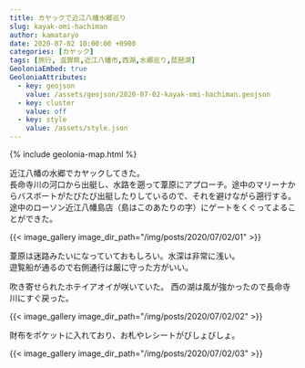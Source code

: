 ```yaml
---
title: カヤックで近江八幡水郷巡り
slug: kayak-omi-hachiman
author: kamataryo
date: 2020-07-02 10:00:00 +0900
categories: [カヤック]
tags: [旅行, 滋賀県,近江八幡市,西湖,水郷巡り,琵琶湖]
GeoloniaEmbed: true
GeoloniaAttributes:
  - key: geojson
    value: /assets/geojson/2020-07-02-kayak-omi-hachiman.geojson
  - key: cluster
    value: off
  - key: style
    value: /assets/style.json
---
```


{% include geolonia-map.html %}

近江八幡の水郷でカヤックしてきた。  
長命寺川の河口から出艇し、水路を遡って葦原にアプローチ。途中のマリーナからバスボートがたびたび出艇したりしているので、それを避けながら遡行する。  
途中のローソン近江八幡島店（島はこのあたりの字）にゲートをくぐってよることができた。

{{< image_gallery image_dir_path="/img/posts/2020/07/02/01" >}}

葦原は迷路みたいになっていておもしろい。水深は非常に浅い。  
遊覧船が通るので右側通行は厳に守った方がいい。

吹き寄せられたホテイアオイが咲いていた。
西の湖は風が強かったので長命寺川にすぐ戻った。

{{< image_gallery image_dir_path="/img/posts/2020/07/02/02" >}}

財布をポケットに入れており、お札やレシートがびしょびしょ。

{{< image_gallery image_dir_path="/img/posts/2020/07/02/03" >}}
